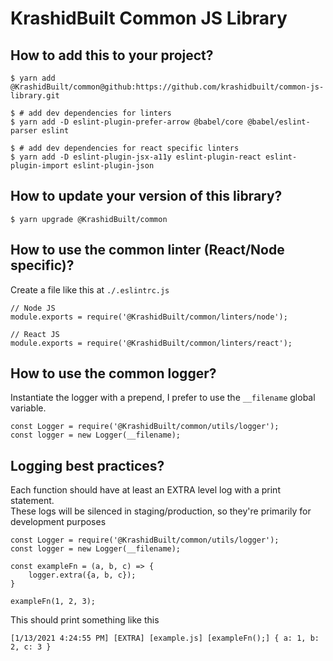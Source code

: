 # KrashidBuilt Common JS Library

## How to add this to your project?
```
$ yarn add @KrashidBuilt/common@github:https://github.com/krashidbuilt/common-js-library.git

$ # add dev dependencies for linters
$ yarn add -D eslint-plugin-prefer-arrow @babel/core @babel/eslint-parser eslint

$ # add dev dependencies for react specific linters
$ yarn add -D eslint-plugin-jsx-a11y eslint-plugin-react eslint-plugin-import eslint-plugin-json

```

## How to update your version of this library?
```
$ yarn upgrade @KrashidBuilt/common
```


## How to use the common linter (React/Node specific)?
Create a file like this at `./.eslintrc.js`
```
// Node JS
module.exports = require('@KrashidBuilt/common/linters/node');

// React JS
module.exports = require('@KrashidBuilt/common/linters/react');
```

## How to use the common logger?
Instantiate the logger with a prepend, I prefer to use the `__filename` global variable.
```
const Logger = require('@KrashidBuilt/common/utils/logger');
const logger = new Logger(__filename);
```

## Logging best practices?
Each function should have at least an EXTRA level log with a print statement.  
These logs will be silenced in staging/production, so they're primarily for development purposes
```
const Logger = require('@KrashidBuilt/common/utils/logger');
const logger = new Logger(__filename);

const exampleFn = (a, b, c) => {
    logger.extra({a, b, c});
}

exampleFn(1, 2, 3);
```
This should print something like this
```
[1/13/2021 4:24:55 PM] [EXTRA] [example.js] [exampleFn();] { a: 1, b: 2, c: 3 }
```
